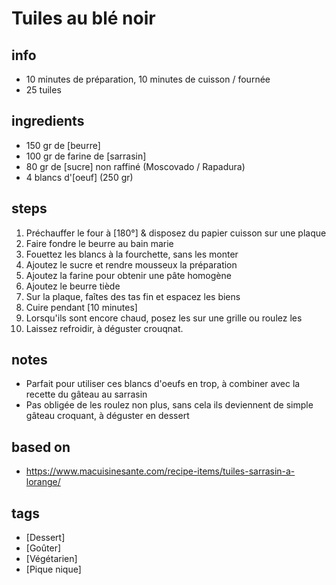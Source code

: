 # Tuiles au blé noir

## info  
* 10 minutes de préparation, 10 minutes de cuisson / fournée
* 25 tuiles

## ingredients
* 150 gr de [beurre]
* 100 gr de farine de [sarrasin]
* 80 gr de [sucre] non raffiné (Moscovado / Rapadura)
* 4 blancs d'[oeuf] (250 gr)

## steps  
1. Préchauffer le four à [180°] & disposez du papier cuisson sur une plaque
2. Faire fondre le beurre au bain marie
3. Fouettez les blancs à la fourchette, sans les monter
4. Ajoutez le sucre et rendre mousseux la préparation
5. Ajoutez la farine pour obtenir une pâte homogène
6. Ajoutez le beurre tiède
7. Sur la plaque, faîtes des tas fin et espacez les biens
8. Cuire pendant [10 minutes]
9. Lorsqu'ils sont encore chaud, posez les sur une grille ou roulez les
10. Laissez refroidir, à déguster crouqnat.

## notes
* Parfait pour utiliser ces blancs d'oeufs en trop, à combiner avec la recette du gâteau au sarrasin
* Pas obligée de les roulez non plus, sans cela ils deviennent de simple gâteau croquant, à déguster en dessert

## based on  
* https://www.macuisinesante.com/recipe-items/tuiles-sarrasin-a-lorange/

## tags
* [Dessert]
* [Goûter]
* [Végétarien]
* [Pique nique]